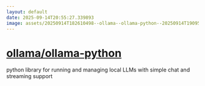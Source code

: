 ```yaml
---
layout: default
date: 2025-09-14T20:55:27.339893
image: assets/20250914T182610498--ollama--ollama-python--20250914T190955663--cropped.png
---
```


# [ollama/ollama-python](https://github.com/ollama/ollama-python)

python library for running and managing local LLMs with simple chat and streaming support
